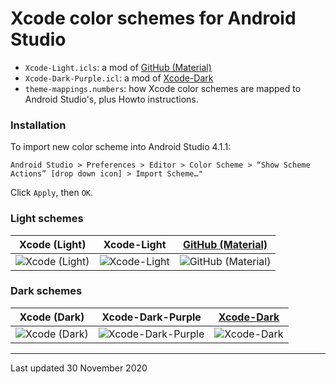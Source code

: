 # Xcode color schemes for Android Studio

- `Xcode-Light.icls`: a mod of [GitHub (Material)](https://plugins.jetbrains.com/plugin/8006-material-theme-ui)
- `Xcode-Dark-Purple.icl`: a mod of [Xcode-Dark](https://plugins.jetbrains.com/plugin/13106-xcode-dark-theme)
- `theme-mappings.numbers`: how Xcode color schemes are mapped to Android Studio's, plus Howto instructions.

### Installation

To import new color scheme into Android Studio 4.1.1:

`Android Studio > Preferences > Editor > Color Scheme > “Show Scheme Actions” [drop down icon] > Import Scheme…"`

Click `Apply`, then `OK`.

### Light schemes

| Xcode (Light) | Xcode-Light | [GitHub (Material)](https://plugins.jetbrains.com/plugin/8006-material-theme-ui) |
|:-------------:|:----------------------------:|:----------------------------------:|
|![Xcode (Light)](https://eecs441.eecs.umich.edu/img/theme-mapping/XcodeLight.png)|![Xcode-Light](https://eecs441.eecs.umich.edu/img/theme-mapping/Xcode-Light.png)|![GitHub (Material)](https://eecs441.eecs.umich.edu/img/theme-mapping/GitHub-Material.png)

### Dark schemes

| Xcode (Dark) | Xcode-Dark-Purple | [Xcode-Dark](https://plugins.jetbrains.com/plugin/13106-xcode-dark-theme) |
|:-------------:|:----------------------------------:|:----------------------------------:|
|![Xcode (Dark)](https://eecs441.eecs.umich.edu/img/theme-mapping/XcodeDark.png)|![Xcode-Dark-Purple](https://eecs441.eecs.umich.edu/img/theme-mapping/Xcode-Dark-Purple.png)|![Xcode-Dark](https://eecs441.eecs.umich.edu/img/theme-mapping/Xcode-Dark.png)

<hr>
Last updated 30 November 2020
